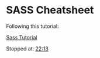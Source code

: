 # SASS Cheatsheet

Following this tutorial:

[Sass Tutorial](https://www.youtube.com/watch?v=_a5j7KoflTs "freeCodeCamp tut.")

Stopped at:
[22:13](https://youtu.be/_a5j7KoflTs?t=1333)
